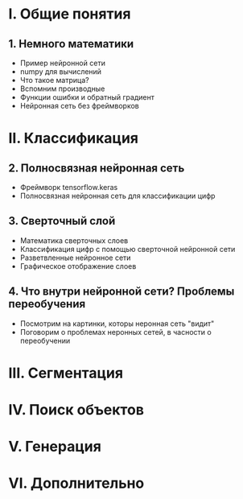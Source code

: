 # I. Общие понятия
## 1. Немного математики
 - Пример нейронной сети
 - numpy для вычислений
 - Что такое матрица?
 - Вспомним производные
 - Функции ошибки и обратный градиент
 - Нейронная сеть без фреймворков


# II. Классификация

## 2. Полносвязная нейронная сеть
- Фреймворк tensorflow.keras
- Полносвязная нейронная сеть для классификации цифр

## 3. Сверточный слой
- Математика сверточных слоев
- Классификация цифр с помощью сверточной нейронной сети
- Разветвленные нейронное сети
- Графическое отображение слоев

## 4. Что внутри нейронной сети? Проблемы переобучения
- Посмотрим на картинки, которы неронная сеть "видит"
- Поговорим о проблемах неронных сетей, в часности о переобучении


# III. Сегментация


# IV. Поиск объектов


# V. Генерация


# VI. Дополнительно
